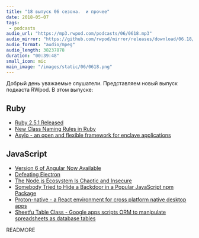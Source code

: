 ```yaml
---
title: "18 выпуск 06 сезона.  и прочее"
date: 2018-05-07
tags:
 - podcasts
audio_url: "https://mp3.rwpod.com/podcasts/06/0618.mp3"
audio_mirror: "https://github.com/rwpod/mirror/releases/download/06.18/0618.mp3"
audio_format: "audio/mpeg"
audio_length: 38237878
duration: "00:39:48"
small_icon: mic
main_image: "/images/static/06/0618.png"
---
```


Добрый день уважаемые слушатели. Представляем новый выпуск подкаста RWpod. В этом выпуске:

## Ruby

- [Ruby 2.5.1 Released](https://www.ruby-lang.org/en/news/2018/03/28/ruby-2-5-1-released/)
- [New Class Naming Rules in Ruby](https://medium.com/square-corner-blog/new-class-naming-rules-in-ruby-bb3b45150c37)
- [Asylo - an open and flexible framework for enclave applications](https://github.com/google/asylo)

## JavaScript

 - [Version 6 of Angular Now Available](https://blog.angular.io/version-6-of-angular-now-available-cc56b0efa7a4?gi=d4e0cff8e353)
 - [Defeating Electron](https://medium.com/@felixrieseberg/defeating-electron-e1464d075528)
 - [The Node.js Ecosystem Is Chaotic and Insecure](https://medium.com/@caspervonb/the-internet-is-at-the-mercy-of-a-handful-of-people-73fac4bc5068)
 - [Somebody Tried to Hide a Backdoor in a Popular JavaScript npm Package](https://www.bleepingcomputer.com/news/security/somebody-tried-to-hide-a-backdoor-in-a-popular-javascript-npm-package/)
 - [Proton-native - a React environment for cross platform native desktop apps](https://proton-native.js.org/#/)
 - [Sheetfu Table Class - Google apps scripts ORM to manipulate spreadsheets as database tables](https://github.com/socialpoint-labs/sheetfu)

READMORE
